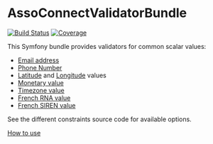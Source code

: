 # AssoConnectValidatorBundle

[![Build Status](https://github.com/assoconnect/validator-bundle/actions/workflows/build.yml/badge.svg)](https://github.com/assoconnect/validator-bundle/actions/workflows/build.yml)
[![Coverage](https://sonarcloud.io/api/project_badges/measure?project=assoconnect_validator-bundle&metric=coverage)](https://sonarcloud.io/dashboard?id=assoconnect_validator-bundle)

This Symfony bundle provides validators for common scalar values:

- [Email address](/src/Validator/Constraints/EmailValidator.php)
- [Phone Number](/src/Validator/Constraints/PhoneValidator.php)
- [Latitude](/src/Validator/Constraints/LatitudeValidator.php) and [Longitude](/src/Validator/Constraints/LongitudeValidator.php) values
- [Monetary value](/src/Validator/Constraints/MoneyValidator.php)
- [Timezone value](/src/Validator/Constraints/TimezoneValidator.php)
- [French RNA value](/src/Validator/Constraints/FrenchRnaValidator.php)
- [French SIREN value](/src/Validator/Constraints/FrenchSirenValidator.php)

See the different constraints source code for available options.

[How to use](doc/index.md)
